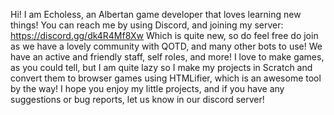 Hi! I am Echoless, an Albertan game developer that loves learning new things!
You can reach me by using Discord, and joining my server: https://discord.gg/dk4R4Mf8Xw
Which is quite new, so do feel free do join as we have a lovely community with QOTD, and
many other bots to use! We have an active and friendly staff, self roles, and more!
I love to make games, as you could tell, but I am quite lazy so I make my projects
in Scratch and convert them to browser games using HTMLifier, which is an awesome tool
by the way! I hope you enjoy my little projects, and if you have any suggestions or bug
reports, let us know in our discord server!
